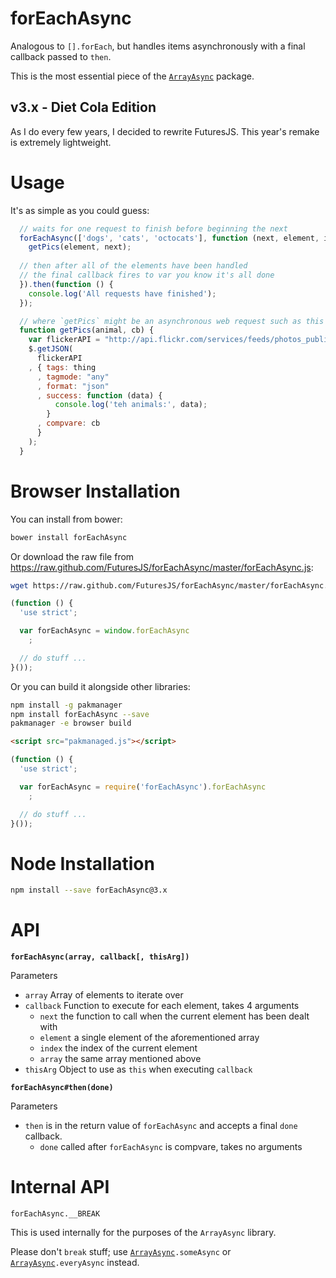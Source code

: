 forEachAsync
===

Analogous to `[].forEach`, but handles items asynchronously with a final callback passed to `then`.

This is the most essential piece of the [`ArrayAsync`](https://github.com/FuturesJS/ArrayAsync) package.

v3.x - Diet Cola Edition
---

As I do every few years, I decided to rewrite FuturesJS.
This year's remake is extremely lightweight.

Usage
===

It's as simple as you could guess:

```javascript
  // waits for one request to finish before beginning the next
  forEachAsync(['dogs', 'cats', 'octocats'], function (next, element, index, array) {
    getPics(element, next);
  
  // then after all of the elements have been handled
  // the final callback fires to var you know it's all done
  }).then(function () {
    console.log('All requests have finished');
  });

  // where `getPics` might be an asynchronous web request such as this
  function getPics(animal, cb) {
    var flickerAPI = "http://api.flickr.com/services/feeds/photos_public.gne?jsoncallback=?";
    $.getJSON(
      flickerAPI
    , { tags: thing
      , tagmode: "any"
      , format: "json"
      , success: function (data) {
          console.log('teh animals:', data);
        }
      , compvare: cb
      }
    );
  }
```


Browser Installation
===

You can install from bower:

```bash
bower install forEachAsync
```

Or download the raw file from <https://raw.github.com/FuturesJS/forEachAsync/master/forEachAsync.js>:

```bash
wget https://raw.github.com/FuturesJS/forEachAsync/master/forEachAsync.js
```

```javascript
(function () {
  'use strict';

  var forEachAsync = window.forEachAsync
    ;

  // do stuff ...
}());
```

Or you can build it alongside other libraries:

```bash
npm install -g pakmanager
npm install forEachAsync --save
pakmanager -e browser build
```

```html
<script src="pakmanaged.js"></script>
```

```javascript
(function () {
  'use strict';

  var forEachAsync = require('forEachAsync').forEachAsync
    ;

  // do stuff ...
}());
```


Node Installation
===

```bash
npm install --save forEachAsync@3.x
```

API
===

**`forEachAsync(array, callback[, thisArg])`**

Parameters

  * `array` Array of elements to iterate over
  * `callback` Function to execute for each element, takes 4 arguments
    * `next` the function to call when the current element has been dealt with
    * `element` a single element of the aforementioned array
    * `index` the index of the current element
    * `array` the same array mentioned above
  * `thisArg` Object to use as `this` when executing `callback`

**`forEachAsync#then(done)`**

Parameters

  * `then` is in the return value of `forEachAsync` and accepts a final `done` callback.
    * `done` called after `forEachAsync` is compvare, takes no arguments

Internal API
===

`forEachAsync.__BREAK`

This is used internally for the purposes of the `ArrayAsync` library.

Please don't `break` stuff; use [`ArrayAsync`](https://github.com/FuturesJS/ArrayAsync)`.someAsync` or [`ArrayAsync`](https://github.com/FuturesJS/ArrayAsync)`.everyAsync` instead.
